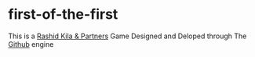 # first-of-the-first

This is a [Rashid Kila & Partners](https://rashid-kila-partners.business.site/?utm_source=gmb&utm_medium=referral) Game Designed and Deloped through
The [Github](https://github.com/) engine
